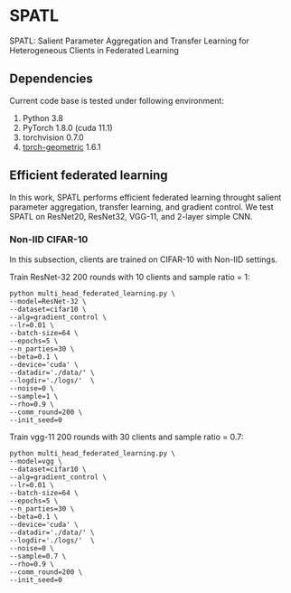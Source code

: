 # SPATL 
SPATL: Salient Parameter Aggregation and Transfer Learning for Heterogeneous Clients in Federated Learning
## Dependencies

Current code base is tested under following environment:

1. Python   3.8
2. PyTorch  1.8.0 (cuda 11.1)
3. torchvision 0.7.0
4. [torch-geometric](https://pytorch-geometric.readthedocs.io/en/latest/notes/installation.html#) 1.6.1

## Efficient federated learning
In this work, SPATL performs efficient federated learning throught salient parameter aggregation, transfer learning, and gradient control. We test SPATL
on ResNet20, ResNet32, VGG-11, and 2-layer simple CNN.
### Non-IID CIFAR-10
In this subsection, clients are trained on CIFAR-10 with Non-IID settings.

Train ResNet-32 200 rounds with 10 clients and sample ratio = 1:
```angular2html
python multi_head_federated_learning.py \
--model=ResNet-32 \
--dataset=cifar10 \
--alg=gradient_control \
--lr=0.01 \
--batch-size=64 \
--epochs=5 \
--n_parties=30 \
--beta=0.1 \
--device='cuda' \
--datadir='./data/' \
--logdir='./logs/'  \
--noise=0 \
--sample=1 \
--rho=0.9 \
--comm_round=200 \
--init_seed=0
   ```
Train vgg-11 200 rounds with 30 clients and sample ratio = 0.7:
  ```angular2html
python multi_head_federated_learning.py \
--model=vgg \
--dataset=cifar10 \
--alg=gradient_control \
--lr=0.01 \
--batch-size=64 \
--epochs=5 \
--n_parties=30 \
--beta=0.1 \
--device='cuda' \
--datadir='./data/' \
--logdir='./logs/'  \
--noise=0 \
--sample=0.7 \
--rho=0.9 \
--comm_round=200 \
--init_seed=0
   ```
